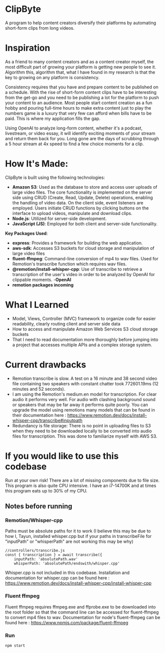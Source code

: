 # ClipByte
A program to help content creators diversify their platforms by automating short-form clips from long videos.

# Inspiration
As a friend to many content creators and as a content creator myself, the most difficult part of growing your platform is getting new people to see it. Algorithm this, algorithm that, what I have found in my research is that the key to growing on any platform is consistency.

Consistency requires that you have and prepare content to be published on a schedule. With the rise of short-form content clips have to be interesting from the get-go and you need to be publishing a lot for the platform to push your content to an audience. Most people start content creation as a fun hobby and pouring full-time hours to make extra content just to play the numbers game is a luxury that very few can afford when bills have to be paid. This is where my application fills the gap.

Using OpenAI to analyze long-form content, whether it's a podcast, livestream, or video essay, it will identify exciting moments of your stream and return them back for you. Long gone are the days of scrubbing through a 5 hour stream at 4x speed to find a few choice moments for a clip.

# How It's Made:
ClipByte is built using the following technologies:

- **Amazon S3**: Used as the database to store and access user uploads of large video files. The core functionality is implemented on the server side using CRUD (Create, Read, Update, Delete) operations, enabling the handling of video data. On the client side, event listeners are employed. Users initiate CRUD functions by clicking buttons on the interface to upload videos, manipulate and download clips.
- **Node.js**: Utilized for server-side development.
- **JavaScript (JS)**: Employed for both client and server-side functionality.

**Key Packages Used**:
- **express**: Provides a framework for building the web application.
- **aws-sdk**: Accesses S3 buckets for cloud storage and manipulation of large video files
- **fluent-ffmpeg**: Command-line conversion of mp4 to wav files. Used for Remotion's transcribe function which requires wav files.
- **@remotion/install-whisper-cpp**: Use of transcribe to retrieve a transcription of the user's video in order to be analyzed by OpenAI for clippable moments.
-**OpenAI**
- **remotion packages incoming**

# What I Learned
- Model, Views, Controller (MVC) framework to organize code for easier readability, clearly routing client and server side data
- How to access and manipulate Amazon Web Services S3 cloud storage buckets
- That I need to read documentation more thoroughly before jumping into a project that accesses multiple APIs and a complex storage system.

# Current drawbacks
- Remotion transcribe is slow. A test on a 16 minute and 38 second video file containing two speakers with constant chatter took 772601.19ms (12 minutes and 52 seconds).
- I am using the Remotion's medium.en model for transcription. For clear audio it performs very well. For audio with clashing background sound or speakers that may be far away it performs quite poorly. You can upgrade the model using remotions many models that can be found in their documentation here : https://www.remotion.dev/docs/install-whisper-cpp/transcribe#inputpath
- Redundancy is file storage: There is no point in uploading files to S3 when they need to be downloaded locally to be converted into audio files for transcription. This was done to familiarize myself with AWS S3.

# If you would like to use this codebase
Run at your own risk!
There are a lot of missing components due to file size. This program is also quite CPU intensive. I have an i7-14700K and at times this program eats up to 30% of my CPU.

## Notes before running
### Remotion/Whisper-cpp
Paths must be absolute paths for it to work (I believe this may be due to how I, Tayun, installed whisper.cpp but if your paths in transcribeFile for "inputPath" or "whisperPath" are not working this may be why)

```
//controllers/transcribe.js
const { transcription } = await transcribe({
    inputPath: 'absolutePath.wav'
    whisperPath: 'absolutePath/endswith/whisper.cpp'
```
Whisper.cpp is not included in this codebase.
Installation and documentation for whisper.cpp can be found here : https://www.remotion.dev/docs/install-whisper-cpp/install-whisper-cpp

### Fluent ffmpeg
Fluent ffmpeg requires ffmpeg.exe and ffprobe.exe to be downloaded into the root folder so that the command line can be accessed for fluent-ffmpeg to convert mp4 files to wav.
Documentation for node's fluent-ffmpeg can be found here : https://www.npmjs.com/package/fluent-ffmpeg

### Run
`npm start`